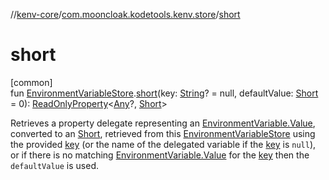 //[kenv-core](../../index.md)/[com.mooncloak.kodetools.kenv.store](index.md)/[short](short.md)

# short

[common]\
fun [EnvironmentVariableStore](-environment-variable-store/index.md).[short](short.md)(key: [String](https://kotlinlang.org/api/core/kotlin-stdlib/kotlin/-string/index.html)? = null, defaultValue: [Short](https://kotlinlang.org/api/core/kotlin-stdlib/kotlin/-short/index.html) = 0): [ReadOnlyProperty](https://kotlinlang.org/api/core/kotlin-stdlib/kotlin.properties/-read-only-property/index.html)&lt;[Any](https://kotlinlang.org/api/core/kotlin-stdlib/kotlin/-any/index.html)?, [Short](https://kotlinlang.org/api/core/kotlin-stdlib/kotlin/-short/index.html)&gt;

Retrieves a property delegate representing an [EnvironmentVariable.Value](../com.mooncloak.kodetools.kenv/-environment-variable/-value/index.md), converted to an [Short](https://kotlinlang.org/api/core/kotlin-stdlib/kotlin/-short/index.html), retrieved from this [EnvironmentVariableStore](-environment-variable-store/index.md) using the provided [key](short.md) (or the name of the delegated variable if the [key](short.md) is `null`), or if there is no matching [EnvironmentVariable.Value](../com.mooncloak.kodetools.kenv/-environment-variable/-value/index.md) for the [key](short.md) then the `defaultValue` is used.

